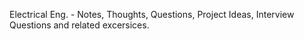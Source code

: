 Electrical Eng. - Notes, Thoughts, Questions, Project Ideas, Interview Questions and related excersices. 